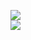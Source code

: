 [![](https://img.shields.io/badge/Made%20With-Github%20Spray-lightgrey.svg?style=for-the-badge&logo=github)](https://github.com/Annihil/github-spray#4681)  
[![](https://i.imgur.com/2DrTn0Z.gif)](https://github.com/Annihil/github-spray)